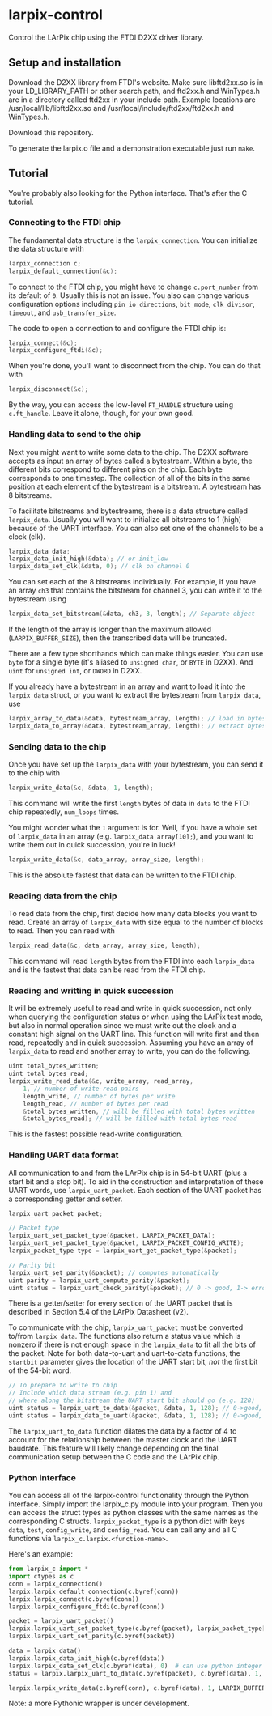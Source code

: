 # larpix-control

Control the LArPix chip using the FTDI D2XX driver library.

## Setup and installation

Download the D2XX library from FTDI's website. Make sure libftd2xx.so is
in your LD\_LIBRARY\_PATH or other search path, and ftd2xx.h and
WinTypes.h are in a directory called ftd2xx in your include path. Example locations are
/usr/local/lib/libftd2xx.so and /usr/local/include/ftd2xx/ftd2xx.h and
WinTypes.h.

Download this repository.

To generate the larpix.o file and a demonstration executable just run
`make`.

## Tutorial

You're probably also looking for the Python interface. That's after the C
tutorial.

### Connecting to the FTDI chip

The fundamental data structure is the `larpix_connection`. You can
initialize the data structure with

```C
larpix_connection c;
larpix_default_connection(&c);
```

To connect to the FTDI chip, you might have to change `c.port_number`
from its default of `0`. Usually this is not an issue. You also can
change various configuration options including `pin_io_directions`,
`bit_mode`, `clk_divisor`, `timeout`, and `usb_transfer_size`.

The code to open a connection to and configure the FTDI chip is:

```C
larpix_connect(&c);
larpix_configure_ftdi(&c);
```

When you're done, you'll want to disconnect from the chip. You can do
that with

```C
larpix_disconnect(&c);
```

By the way, you can access the low-level `FT_HANDLE` structure using
`c.ft_handle`. Leave it alone, though, for your own good.

### Handling data to send to the chip

Next you might want to write some data to the chip. The D2XX software
accepts as input an array of bytes called a bytestream. Within a byte,
the different bits correspond to different pins on the chip. Each byte
corresponds to one timestep. The collection of all of the bits in the
same position at each element of the bytestream is a bitstream. A
bytestream has 8 bitstreams.

To facilitate bitstreams and bytestreams, there is a data structure
called `larpix_data`. Usually you will want to initialize all bitstreams
to 1 (high) because of the UART interface. You can also set one of the
channels to be a clock (clk).

```C
larpix_data data;
larpix_data_init_high(&data); // or init_low
larpix_data_set_clk(&data, 0); // clk on channel 0
```

You can set each of the 8 bitstreams individually. For example, if you
have an array `ch3` that contains the bitstream for channel 3, you can
write it to the bytestream using

```C
larpix_data_set_bitstream(&data, ch3, 3, length); // Separate object
```

If the length of the array is longer than the maximum allowed
(`LARPIX_BUFFER_SIZE`), then the transcribed data will be truncated.

There are a few type shorthands which can make things easier. You can
use `byte` for a single byte (it's aliased to `unsigned char`, or `BYTE`
in D2XX). And `uint` for `unsigned int`, or `DWORD` in D2XX.

If you already have a bytestream in an array and want to load it into
the `larpix_data` struct, or you want to extract the bytestream from
`larpix_data`, use

```C
larpix_array_to_data(&data, bytestream_array, length); // load in bytestream
larpix_data_to_array(&data, bytestream_array, length); // extract bytestream
```

### Sending data to the chip

Once you have set up the `larpix_data` with your bytestream, you can
send it to the chip with

```C
larpix_write_data(&c, &data, 1, length);
```

This command will write the first `length` bytes of data in
`data` to the FTDI chip repeatedly, `num_loops` times.

You might wonder what the `1` argument is for. Well, if you have a whole
set of `larpix_data` in an array (e.g. `larpix_data array[10];`), and
you want to write them out in quick succession, you're in luck!

```C
larpix_write_data(&c, data_array, array_size, length);
```

This is the absolute fastest that data can be written to the FTDI chip.

### Reading data from the chip

To read data from the chip, first decide how many data blocks you want
to read. Create an array of `larpix_data` with size equal to the number
of blocks to read. Then you can read with

```C
larpix_read_data(&c, data_array, array_size, length);
```

This command will read `length` bytes from the FTDI into each
`larpix_data` and is the fastest that data can be read from the FTDI
chip.

### Reading and writting in quick succession

It will be extremely useful to read and write in quick succession, not
only when querying the configuration status or when using the LArPix
test mode, but also in normal operation since we must write out the
clock and a constant high signal on the UART line. This function will
write first and then read, repeatedly and in quick succession. Assuming
you have an array of `larpix_data` to read and another array to write,
you can do the following.

```C
uint total_bytes_written;
uint total_bytes_read;
larpix_write_read_data(&c, write_array, read_array,
    1, // number of write-read pairs
    length_write, // number of bytes per write
    length_read, // number of bytes per read
    &total_bytes_written, // will be filled with total bytes written
    &total_bytes_read); // will be filled with total bytes read
```

This is the fastest possible read-write configuration.

### Handling UART data format

All communication to and from the LArPix chip is in 54-bit UART (plus a
start bit and a stop bit). To aid in the construction and interpretation
of these UART words, use `larpix_uart_packet`. Each section of the UART
packet has a corresponding getter and setter.

```C
larpix_uart_packet packet;

// Packet type
larpix_uart_set_packet_type(&packet, LARPIX_PACKET_DATA);
larpix_uart_set_packet_type(&packet, LARPIX_PACKET_CONFIG_WRITE);
larpix_packet_type type = larpix_uart_get_packet_type(&packet);

// Parity bit
larpix_uart_set_parity(&packet); // computes automatically
uint parity = larpix_uart_compute_parity(&packet);
uint status = larpix_uart_check_parity(&packet); // 0 -> good, 1-> error
```

There is a getter/setter for every section of the UART packet that is
described in Section 5.4 of the LArPix Datasheet (v2).


To communicate with the chip, `larpix_uart_packet` must be converted
to/from `larpix_data`. The functions also return a status value which is
nonzero if there is not enough space in the `larpix_data` to fit all the
bits of the packet. Note for both data-to-uart and uart-to-data functions,
the `startbit` parameter gives the location of the UART start bit, _not_
the first bit of the 54-bit word.

```C
// To prepare to write to chip
// Include which data stream (e.g. pin 1) and
// where along the bitstream the UART start bit should go (e.g. 128)
uint status = larpix_uart_to_data(&packet, &data, 1, 128); // 0->good, 1->error
uint status = larpix_data_to_uart(&packet, &data, 1, 128); // 0->good, 1->error
```

The `larpix_uart_to_data` function dilates the data by a factor of
4 to account for the relationship between the master clock and the
UART baudrate. This feature will likely change depending on the final
communication setup between the C code and the LArPix chip.

### Python interface

You can access all of the larpix-control functionality through
the Python interface. Simply import the larpix\_c.py module into
your program. Then you can access the struct types as python
classes with the same names as the corresponding C structs.
`larpix_packet_type` is a python dict with keys `data`, `test`,
`config_write`, and `config_read`. You can call any and all C functions
via `larpix_c.larpix.<function-name>`.


Here's an example:

```python
from larpix_c import *
import ctypes as c
conn = larpix_connection()
larpix.larpix_default_connection(c.byref(conn))
larpix.larpix_connect(c.byref(conn))
larpix.larpix_configure_ftdi(c.byref(conn))

packet = larpix_uart_packet()
larpix.larpix_uart_set_packet_type(c.byref(packet), larpix_packet_type['data'])
larpix.larpix_uart_set_parity(c.byref(packet))

data = larpix_data()
larpix.larpix_data_init_high(c.byref(data))
larpix.larpix_data_set_clk(c.byref(data), 0)  # can use python integer as c int
status = larpix.larpix_uart_to_data(c.byref(packet), c.byref(data), 1, 128)

larpix.larpix_write_data(c.byref(conn), c.byref(data), 1, LARPIX_BUFFER_SIZE)
```

Note: a more Pythonic wrapper is under development.
